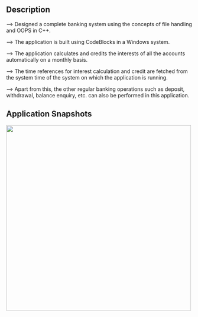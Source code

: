 ## Description

--> Designed a complete banking system using the concepts of file handling and OOPS in C++.

--> The application is built using CodeBlocks in a Windows system.

--> The application calculates and credits the interests of all the accounts automatically on a monthly basis.

--> The time references for interest calculation and credit are fetched from the system time of the system on which the application is running.

--> Apart from this, the other regular banking operations such as deposit, withdrawal, balance enquiry, etc. can also be performed in this application.


## Application Snapshots

<img src="images/vga_game_menu.png" width="500" >
